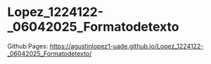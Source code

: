 # Lopez_1224122-_06042025_Formatodetexto

Github Pages: https://agustinlopez1-uade.github.io/Lopez_1224122-_06042025_Formatodetexto/
